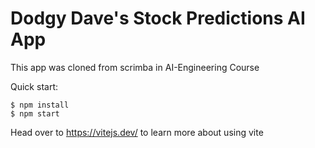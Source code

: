 # Dodgy Dave's Stock Predictions AI App

This app was cloned from scrimba in AI-Engineering Course

Quick start:

```
$ npm install
$ npm start
```

Head over to https://vitejs.dev/ to learn more about using vite
